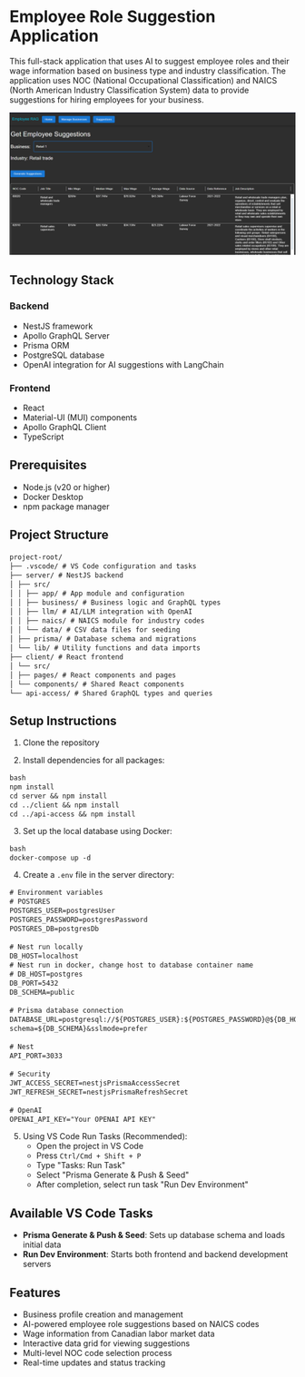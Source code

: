 # Employee Role Suggestion Application

This full-stack application that uses AI to suggest employee roles and their wage information based on business type and industry classification. The application uses NOC (National Occupational Classification) and NAICS (North American Industry Classification System) data to provide suggestions for hiring employees for your business.

![alt text](app_suggestions_page.png)

## Technology Stack

### Backend

- NestJS framework
- Apollo GraphQL Server
- Prisma ORM
- PostgreSQL database
- OpenAI integration for AI suggestions with LangChain

### Frontend

- React
- Material-UI (MUI) components
- Apollo GraphQL Client
- TypeScript

## Prerequisites

- Node.js (v20 or higher)
- Docker Desktop
- npm package manager

## Project Structure

```
project-root/
├── .vscode/ # VS Code configuration and tasks
├── server/ # NestJS backend
│ ├── src/
│ │ ├── app/ # App module and configuration
│ │ ├── business/ # Business logic and GraphQL types
│ │ ├── llm/ # AI/LLM integration with OpenAI
│ │ ├── naics/ # NAICS module for industry codes
│ │ └── data/ # CSV data files for seeding
│ ├── prisma/ # Database schema and migrations
│ └── lib/ # Utility functions and data imports
├── client/ # React frontend
│ └── src/
│ ├── pages/ # React components and pages
│ └── components/ # Shared React components
└── api-access/ # Shared GraphQL types and queries
```

## Setup Instructions

1. Clone the repository

2. Install dependencies for all packages:

```
bash
npm install
cd server && npm install
cd ../client && npm install
cd ../api-access && npm install
```

3. Set up the local database using Docker:

```
bash
docker-compose up -d
```

4. Create a `.env` file in the server directory:

```
# Environment variables
# POSTGRES
POSTGRES_USER=postgresUser
POSTGRES_PASSWORD=postgresPassword
POSTGRES_DB=postgresDb

# Nest run locally
DB_HOST=localhost
# Nest run in docker, change host to database container name
# DB_HOST=postgres
DB_PORT=5432
DB_SCHEMA=public

# Prisma database connection
DATABASE_URL=postgresql://${POSTGRES_USER}:${POSTGRES_PASSWORD}@${DB_HOST}:${DB_PORT}/${POSTGRES_DB}?schema=${DB_SCHEMA}&sslmode=prefer

# Nest
API_PORT=3033

# Security
JWT_ACCESS_SECRET=nestjsPrismaAccessSecret
JWT_REFRESH_SECRET=nestjsPrismaRefreshSecret

# OpenAI
OPENAI_API_KEY="Your OPENAI API KEY"
```

5. Using VS Code Run Tasks (Recommended):
   - Open the project in VS Code
   - Press `Ctrl/Cmd + Shift + P`
   - Type "Tasks: Run Task"
   - Select "Prisma Generate & Push & Seed"
   - After completion, select run task "Run Dev Environment"

## Available VS Code Tasks

- **Prisma Generate & Push & Seed**: Sets up database schema and loads initial data
- **Run Dev Environment**: Starts both frontend and backend development servers

## Features

- Business profile creation and management
- AI-powered employee role suggestions based on NAICS codes
- Wage information from Canadian labor market data
- Interactive data grid for viewing suggestions
- Multi-level NOC code selection process
- Real-time updates and status tracking
